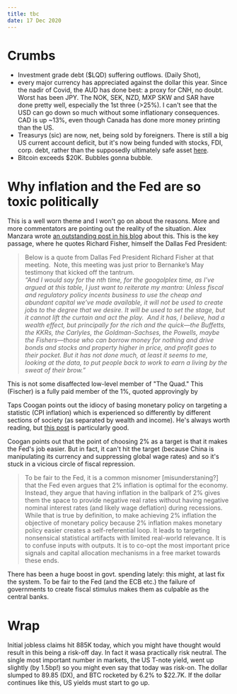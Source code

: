 ```yaml
---
title: tbc
date: 17 Dec 2020
---
```


# Crumbs

- Investment grade debt ($LQD) suffering outflows. (Daily Shot), 
- every major currency has appreciated against the dollar this year. Since the nadir of Covid, the AUD has done best: a proxy for CNH, no doubt. Worst has been JPY. The NOK, SEK, NZD, MXP SKW and SAR have done pretty well, especially the 1st three (>25%). I can't see that the USD can go down so much without some inflationary consequences.  CAD is up ~13%, even though Canada has done more money printing than the US.
- Treasurys (sic) are now, net, being sold by foreigners. There is still a big US current account deficit, but it's now being funded with stocks, FDI, corp. debt, rather than the supposedly ultimately safe asset [here](https://thesoundingline.com/what-happens-when-this-chart-hits-zero/?utm_source=mailpoet&utm_medium=email&utm_campaign=new-post-what-happens-when-this-chart-hits-zero_567).
- Bitcoin exceeds $20K. Bubbles gonna bubble.


# Why inflation and the Fed are so toxic politically

This is a well worn theme and I won't go on about the reasons. 
More and more commentators are pointing out the reality of the situation.
Alex Manzara wrote [an outstanding post in his blog](https://www.chartpoint.com/central-banks-more-of-the-same/) about this. 
This is the key passage, where he quotes Richard Fisher, himself the Dallas Fed President:

> Below is a quote from Dallas Fed President Richard Fisher at that meeting.  Note, this meeting was just prior to Bernanke’s May testimony that kicked off the tantrum.  
>_“And I would say for the nth time, for the googolplex time, as I’ve argued at this table, I just want to reiterate my mantra: Unless fiscal and regulatory policy incents business to use the cheap and abundant capital we’ve made available, it will not be used to create jobs to the degree that we desire. It will be used to set the stage, but it cannot lift the curtain and act the play.  And it has, I believe, had a wealth effect, but principally for the rich and the quick—the Buffetts, the KKRs, the Carlyles, the Goldman-Sachses, the Powells, maybe the Fishers—those who can borrow money for nothing and drive bonds and stocks and property higher in price, and profit goes to their pocket. But it has not done much, at least it seems to me, looking at the data, to put people back to work to earn a living by the sweat of their brow.”_

This is not some disaffected low-level member of "The Quad." This (Fischer) is a fully paid member of the 1%, quoted approvingly by 

Taps Coogan points out the idiocy of basing monetary policy on targeting a statistic (CPI  inflation) which is experienced so differently by different sections of society (as separated by wealth and income). He's always worth reading, but [this post](https://thesoundingline.com/why-inflation-targeting-is-a-bad-idea-and-so-many-feel-that-inflation-is-higher-than-cpi/?utm_source=mailpoet&utm_medium=email&utm_campaign=new-post-why-inflation-targeting-is-a-bad-idea-and-so-many-feel-that-inflation-is-higher-than-cpi_568) is particularly good.

Coogan points out that the point of choosing 2% as a target is that it makes the Fed's job easier. But in fact, it can't hit the target (because China is manipulating its currency and suppressing global wage rates) and so it's stuck in a vicious circle of fiscal repression. 

> To be fair to the Fed, it is a common misnomer [misunderstaning?] that the Fed even argues that 2% inflation is optimal for the economy. Instead, they argue that having inflation in the ballpark of 2% gives them the space to provide negative real rates without having negative nominal interest rates (and likely wage deflation) during recessions. While that is true by definition, to make achieving 2% inflation the objective of monetary policy because 2% inflation makes monetary policy easier creates a self-referential loop. It leads to targeting nonsensical statistical artifacts with limited real-world relevance. It is to confuse inputs with outputs. It is to co-opt the most important price signals and capital allocation mechanisms in a free market towards these ends.

There has been a huge boost in govt. spending lately: this might, at last fix the system. To be fair to the Fed (and the ECB etc.) the failure of governments to create fiscal stimulus makes them as culpable as the central banks.

# Wrap

Initial jobless claims hit 885K today, which you might have thought would result in this being a risk-off day.
In fact it wasa practically risk neutral. The single most important number in markets, the US T-note yield, went up slightly (by 1.5bp!) so you might even say that today was risk-on.
The dollar slumped to 89.85 (DX), and BTC rocketed by 6.2% to $22.7K. 
If the dollar continues like this, US yields must start to go up.


